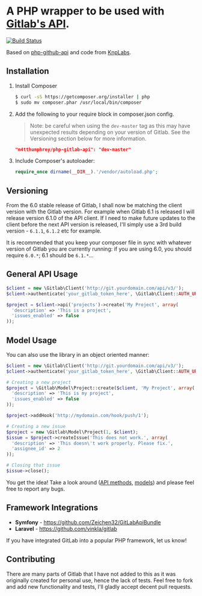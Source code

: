 A PHP wrapper to be used with [Gitlab's API](https://github.com/gitlabhq/gitlabhq/tree/master/doc/api).
==============

[![Build Status](https://travis-ci.org/m4tthumphrey/php-gitlab-api.svg?branch=master)](https://travis-ci.org/m4tthumphrey/php-gitlab-api)

Based on [php-github-api](https://github.com/m4tthumphrey/php-github-api) and code from [KnpLabs](https://github.com/KnpLabs/php-github-api).

Installation
------------
1. Install Composer

    ```bash
    $ curl -sS https://getcomposer.org/installer | php
    $ sudo mv composer.phar /usr/local/bin/composer
    ```

2. Add the following to your require block in composer.json config.

    > Note: be careful when using the `dev-master` tag as this may have unexpected results depending on your version of
    Gitlab. See the Versioning section below for more information.

    ```json
    "m4tthumphrey/php-gitlab-api": "dev-master"
    ```

3. Include Composer's autoloader:

    ```php
    require_once dirname(__DIR__).'/vendor/autoload.php';
    ```

Versioning
----------

From the 6.0 stable release of Gitlab, I shall now be matching the client version with the Gitlab version. For example
when Gitlab 6.1 is released I will release version 6.1.0 of the API client. If I need to make future updates to the client
before the next API version is released, I'll simply use a 3rd build version - `6.1.1`, `6.1.2` etc for example.

It is recommended that you keep your composer file in sync with whatever version of Gitlab you are currently running:
if you are using 6.0, you should require `6.0.*`; 6.1 should be `6.1.*`...

General API Usage
-----------------

```php
$client = new \Gitlab\Client('http://git.yourdomain.com/api/v3/');               // change here
$client->authenticate('your_gitlab_token_here', \Gitlab\Client::AUTH_URL_TOKEN); // change here

$project = $client->api('projects')->create('My Project', array(
  'description' => 'This is a project',
  'issues_enabled' => false
));

```

Model Usage
-----------

You can also use the library in an object oriented manner:

```php
$client = new \Gitlab\Client('http://git.yourdomain.com/api/v3/');               // change here
$client->authenticate('your_gitlab_token_here', \Gitlab\Client::AUTH_URL_TOKEN); // change here

# Creating a new project
$project = \Gitlab\Model\Project::create($client, 'My Project', array(
  'description' => 'This is my project',
  'issues_enabled' => false
));

$project->addHook('http://mydomain.com/hook/push/1');

# Creating a new issue
$project = new \Gitlab\Model\Project(1, $client);
$issue = $project->createIssue('This does not work.', array(
  'description' => 'This doesn\'t work properly. Please fix.',
  'assignee_id' => 2
));

# Closing that issue
$issue->close();
```

You get the idea! Take a look around ([API methods](https://github.com/m4tthumphrey/php-gitlab-api/tree/master/lib/Gitlab/Api),
[models](https://github.com/m4tthumphrey/php-gitlab-api/tree/master/lib/Gitlab/Model)) and please feel free to report any bugs.

Framework Integrations
----------------------
- **Symfony** - https://github.com/Zeichen32/GitLabApiBundle
- **Laravel** - https://github.com/vinkla/gitlab

If you have integrated GitLab into a popular PHP framework, let us know!

Contributing
------------

There are many parts of Gitlab that I have not added to this as it was originally created for personal use, hence the
lack of tests. Feel free to fork and add new functionality and tests, I'll gladly accept decent pull requests.
